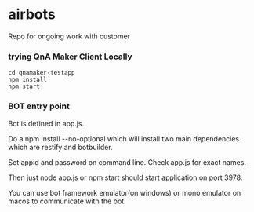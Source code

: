 # airbots
Repo for ongoing work with customer


### trying QnA Maker Client Locally

```
cd qnamaker-testapp
npm install
npm start
```

### BOT entry point

Bot is defined in app.js.

Do a npm install --no-optional which will install two main dependencies which are restify and botbuilder.

Set appid and password on command line. Check app.js for exact names.

Then just node app.js or npm start should start application on port 3978.

You can use bot framework emulator(on windows) or mono emulator on macos to communicate with the bot.
